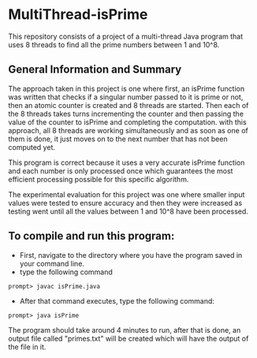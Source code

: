 # MultiThread-isPrime
This repository consists of a project of a multi-thread Java program that uses 8 threads to find all the prime numbers between 1 and 10^8.

## General Information and Summary
The approach taken in this project is one where first, an isPrime function was written that checks if a singular number passed to it is prime or not, then an atomic counter is created and 8 threads are started. Then each of the 8 threads takes turns incrementing the counter and then passing the value of the counter to isPrime and completing the computation. with this approach, all 8 threads are working simultaneously and as soon as one of them is done, it just moves on to the next number that has not been computed yet.

This program is correct because it uses a very accurate isPrime function and each number is only processed once which guarantees the most efficient processing possible for this specific algorithm. 

The experimental evaluation for this project was one where smaller input values were tested to ensure accuracy and then they were increased as testing went until all the values between 1 and 10^8 have been processed. 

## To compile and run this program:
- First, navigate to the directory where you have the program saved in your command line.
- type the following command
```
prompt> javac isPrime.java
```
- After that command executes, type the following command:
```
prompt> java isPrime
```
The program should take around 4 minutes to run, after that is done, an output file called "primes.txt" will be created which will have the output of the file in it.
